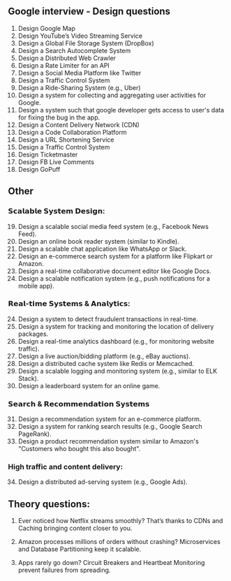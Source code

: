 ## Google interview - Design questions

1. Design Google Map
2. Design YouTube’s Video Streaming Service
3. Design a Global File Storage System (DropBox)
4. Design a Search Autocomplete System
5. Design a Distributed Web Crawler
6. Design a Rate Limiter for an API
7. Design a Social Media Platform like Twitter
8. Design a Traffic Control System
9. Design a Ride-Sharing System (e.g., Uber)
10. Design a system for collecting and aggregating user activities for Google.
11. Design a system such that google developer gets access to user's data for fixing the bug in the app.
12. Design a Content Delivery Network (CDN)
13. Design a Code Collaboration Platform
14. Design a URL Shortening Service
15. Design a Traffic Control System
16. Design Ticketmaster
17. Design FB Live Comments
18. Design GoPuff

## Other

### 𝗦𝗰𝗮𝗹𝗮𝗯𝗹𝗲 𝗦𝘆𝘀𝘁𝗲𝗺 𝗗𝗲𝘀𝗶𝗴𝗻:

19. Design a scalable social media feed system (e.g., Facebook News Feed).
20. Design an online book reader system (similar to Kindle).
21. Design a scalable chat application like WhatsApp or Slack.
22.  Design an e-commerce search system for a platform like Flipkart or Amazon.
23.  Design a real-time collaborative document editor like Google Docs.
24.  Design a scalable notification system (e.g., push notifications for a mobile app).

### 𝗥𝗲𝗮𝗹-𝘁𝗶𝗺𝗲 𝗦𝘆𝘀𝘁𝗲𝗺𝘀 & 𝗔𝗻𝗮𝗹𝘆𝘁𝗶𝗰𝘀:
24.   Design a system to detect fraudulent transactions in real-time.
25.   Design a system for tracking and monitoring the location of delivery packages.
26. Design a real-time analytics dashboard (e.g., for monitoring website traffic).
27. Design a live auction/bidding platform (e.g., eBay auctions).
28. Design a distributed cache system like Redis or Memcached.
29. Design a scalable logging and monitoring system (e.g., similar to ELK Stack).
30. Design a leaderboard system for an online game.

### 𝗦𝗲𝗮𝗿𝗰𝗵 & 𝗥𝗲𝗰𝗼𝗺𝗺𝗲𝗻𝗱𝗮𝘁𝗶𝗼𝗻 𝗦𝘆𝘀𝘁𝗲𝗺𝘀
31. Design a recommendation system for an e-commerce platform.
32. Design a system for ranking search results (e.g., Google Search PageRank).
33. Design a product recommendation system similar to Amazon's "Customers who bought this also bought". 

### High traffic and content delivery:

34. Design a distributed ad-serving system (e.g., Google Ads).

## Theory questions:

1. Ever noticed how Netflix streams smoothly? That’s thanks to CDNs and Caching bringing content closer to you.

2. Amazon processes millions of orders without crashing? Microservices and Database Partitioning keep it scalable.

3. Apps rarely go down? Circuit Breakers and Heartbeat Monitoring prevent failures from spreading.
